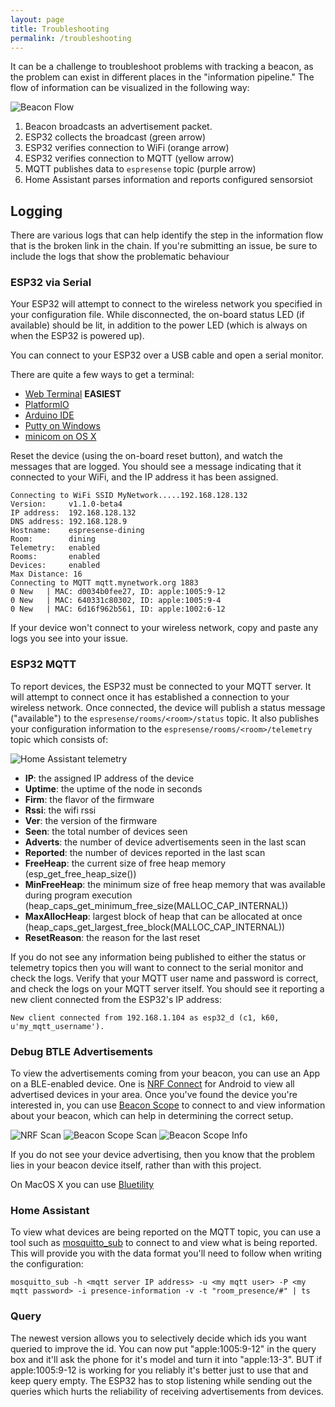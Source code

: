 ```yaml
---
layout: page
title: Troubleshooting
permalink: /troubleshooting
---
```


It can be a challenge to troubleshoot problems with tracking a beacon, as the problem can exist in different places in the "information pipeline." The flow of information can be visualized in the following way:

![Beacon Flow](./images/beacon_flow.jpg)

1. Beacon broadcasts an advertisement packet.
2. ESP32 collects the broadcast (green arrow)
3. ESP32 verifies connection to WiFi (orange arrow)
4. ESP32 verifies connection to MQTT (yellow arrow)
5. MQTT publishes data to `espresense` topic (purple arrow)
6. Home Assistant parses information and reports configured sensorsiot

## Logging

There are various logs that can help identify the step in the information flow that is the broken link in the chain. If you're submitting an issue, be sure to include the logs that show the problematic behaviour

### ESP32 via Serial

Your ESP32 will attempt to connect to the wireless network you specified in your configuration file. While disconnected, the on-board status LED (if available) should be lit, in addition to the power LED (which is always on when the ESP32 is powered up).

You can connect to your ESP32 over a USB cable and open a serial monitor.

There are quite a few ways to get a terminal:

* [Web Terminal](/terminal) **EASIEST**
* [PlatformIO](https://diyprojects.io/install-ide-platformio-extension-visual-studio-code-vscode-windows-32-bit-linux/)
* [Arduino IDE](https://www.arduino.cc/en/Tutorial/getting-started-with-ide-v2/ide-v2-serial-monitor)
* [Putty on Windows](https://www.techwalla.com/articles/how-to-use-putty-for-a-serial-connection#:~:text=PuTTY%20is%20an%20open%20source,similar%20servers%20for%20remote%20administration.&text=PuTTY%20also%20enables%20you%20to,device%20and%20displaying%20the%20reply.)
* [minicom on OS X](https://pbxbook.com/other/mac-tty.html)

Reset the device (using the on-board reset button), and watch the messages that are logged. You should see a message indicating that it connected to your WiFi, and the IP address it has been assigned.

```terminal
Connecting to WiFi SSID MyNetwork.....192.168.128.132
Version:     v1.1.0-beta4
IP address:  192.168.128.132
DNS address: 192.168.128.9
Hostname:    espresense-dining
Room:        dining
Telemetry:   enabled
Rooms:       enabled
Devices:     enabled
Max Distance: 16
Connecting to MQTT mqtt.mynetwork.org 1883
0 New   | MAC: d0034b0fee27, ID: apple:1005:9-12
0 New   | MAC: 640331c80302, ID: apple:1005:9-4
0 New   | MAC: 6d16f962b561, ID: apple:1002:6-12
```

If your device won't connect to your wireless network, copy and paste any logs you see into your issue.

### ESP32 MQTT

To report devices, the ESP32 must be connected to your MQTT server. It will attempt to connect once it has established a connection to your wireless network. Once connected, the device will publish a status message ("available") to the `espresense/rooms/<room>/status` topic. It also publishes your configuration information to the `espresense/rooms/<room>/telemetry` topic which consists of:

![Home Assistant telemetry](/images/binary_sensor_with_telemetry.png)

* **IP**: the assigned IP address of the device
* **Uptime**: the uptime of the node in seconds
* **Firm**: the flavor of the firmware
* **Rssi**: the wifi rssi
* **Ver**: the version of the firmware
* **Seen**: the total number of devices seen
* **Adverts**: the number of device advertisements seen in the last scan
* **Reported**: the number of devices reported in the last scan
* **FreeHeap**: the current size of free heap memory (esp_get_free_heap_size())
* **MinFreeHeap**: the minimum size of free heap memory that was available during program execution (heap_caps_get_minimum_free_size(MALLOC_CAP_INTERNAL))
* **MaxAllocHeap**: largest block of heap that can be allocated at once (heap_caps_get_largest_free_block(MALLOC_CAP_INTERNAL))
* **ResetReason**: the reason for the last reset

If you do not see any information being published to either the status or telemetry topics then you will want to connect to the serial monitor and check the logs. Verify that your MQTT user name and password is correct, and check the logs on your MQTT server itself. You should see it reporting a new client connected from the ESP32's IP address:

```terminal
New client connected from 192.168.1.104 as esp32_d (c1, k60, u'my_mqtt_username').
```

### Debug BTLE Advertisements

To view the advertisements coming from your beacon, you can use an App on a BLE-enabled device. One is [NRF Connect](https://play.google.com/store/apps/details?id=no.nordicsemi.android.mcp) for Android to view all advertised devices in your area. Once you've found the device you're interested in, you can use [Beacon Scope](https://play.google.com/store/apps/details?id=com.davidgyoungtech.beaconscanner) to connect to and view information about your beacon, which can help in determining the correct setup.

![NRF Scan](./images/nrf_connect_scan.jpg)
![Beacon Scope Scan](./images/beacon_scope_scan.jpg)
![Beacon Scope Info](./images/beacon_scope_device_info.jpg)

If you do not see your device advertising, then you know that the problem lies in your beacon device itself, rather than with this project.

On MacOS X you can use [Bluetility](https://github.com/jnross/Bluetility)

### Home Assistant

To view what devices are being reported on the MQTT topic, you can use a tool such as [mosquitto_sub](https://mosquitto.org/man/mosquitto_sub-1.html) to connect to and view what is being reported. This will provide you with the data format you'll need to follow when writing the configuration:

```terminal
mosquitto_sub -h <mqtt server IP address> -u <my mqtt user> -P <my mqtt password> -i presence-information -v -t "room_presence/#" | ts
```

### Query

The newest version allows you to selectively decide which ids you want queried to improve the id.  You can now put "apple:1005:9-12" in the query box and it'll ask the phone for it's model and turn it into "apple:13-3".  BUT if apple:1005:9-12 is working for you reliably it's better just to use that and keep query empty.  The ESP32 has to stop listening while sending out the queries which hurts the reliability of receiving advertisements from devices.
